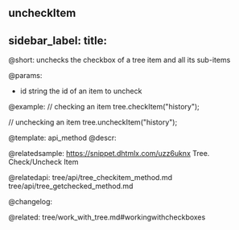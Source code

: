 uncheckItem
---
sidebar_label: 
title: 
---          

@short: unchecks the checkbox of a tree item and all its sub-items


@params:
- id 	string		the id of an item to uncheck



@example:
// checking an item
tree.checkItem("history");

// unchecking an item 
tree.uncheckItem("history");


@template: api_method
@descr:

@relatedsample: https://snippet.dhtmlx.com/uzz6uknx	Tree. Check/Uncheck Item

@relatedapi:
tree/api/tree_checkitem_method.md
tree/api/tree_getchecked_method.md

@changelog:

@related: tree/work_with_tree.md#workingwithcheckboxes

